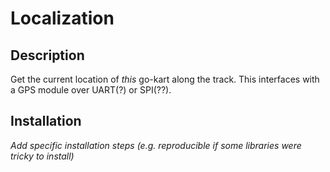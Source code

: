 # Localization
## Description
Get the current location of _this_ go-kart along the track. This interfaces with a GPS module over UART(?) or SPI(??).

## Installation
_Add specific installation steps (e.g. reproducible if some libraries were tricky to install)_
